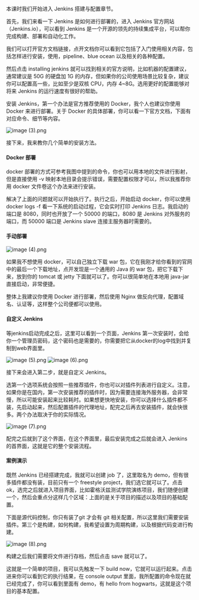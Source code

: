 本课时我们开始进入 Jenkins 搭建与配置章节。

首先，我们来看一下 Jenkins 是如何进行部署的，进入 Jenkins 官方网站（Jenkins.io），可以看到 Jenkins 是一个开源的领先的持续集成平台，可以帮你完成构建、部署和自动化工作。

我们可以打开官方文档链接，点开文档你可以看到它包括了入门使用相关内容，包括怎样进行安装，使用，pipeline、blue ocean 以及相关的各种配置。

然后点击 installing jenkins 就可以找到相关的官方说明，比如机器的配置建议，通常建议是 50G 的硬盘加 1G 的内存，但如果你的公司使用场景比较复杂，建议你可以配置高一些，比如至少是双核 CPU，内存 4\~8G。选用更好的配置能够对将来 Jenkins 的运行速度有很好的帮助。

安装 Jenkins，第一个办法是官方推荐使用的 Docker，我个人也建议你使用 Docker 来进行部署。关于 Docker 的具体部署，你可以看一下官方文档，下面有对应命令、细节等内容。

<Image alt="image (3).png" src="https://s0.lgstatic.com/i/image/M00/0A/C5/Ciqc1F6-byKALv2EAAR1VSL27rM786.png"/>

接下来，我来教你几个简单的安装方法。

#### Docker 部署

docker 部署的方式可参考我图中提到的命令，你也可以用本地的文件进行影射，但是直接使用 -v 映射本地目录会提示错误，需要配置权限才可以，所以我推荐你用 docker 文件卷这个办法来进行安装。

解决了上面的问题就可以开始执行了。执行之后，开始启动 docker，你可以使用 docker logs -f 看一下系统的启动过程，它会实时打印 Jenkins 日志。我启动的端口是 8080，同时也开放了一个 50000 的端口，8080 是 Jenkins 对外服务的端口，而 50000 端口是 Jenkins slave 连接主服务器时需要的。

#### 手动部署

<Image alt="image (4).png" src="https://s0.lgstatic.com/i/image/M00/0A/C5/Ciqc1F6-bzmAauztAAHn5CtWGbQ563.png"/>

如果我不想使用 docker，可以自己独立下载 war 包，它在我刚才给你看到的官网中的最后一个下载地址，点开发现是一个通用的 Java 的 war 包，把它下载下来，放到你的 tomcat 或 jetty 下面就可以了。你可以很简单地在本地用 java-jar 直接启动，非常便捷。

整体上我建议你使用 Docker 进行部署，然后使用 Nginx 做反向代理，配置域名、认证等，这样整个公司便都可以使用。

#### 自定义 Jenkins

等jenkins启动完成之后，这里可以看到一个页面，Jenkins 第一次安装时，会给你一个管理员密码，这个密码也是需要的，你需要把它从docker的log中找到并复制到web界面里。

<Image alt="image (5).png" src="https://s0.lgstatic.com/i/image/M00/0A/C5/CgqCHl6-b0SARPOEAAFPx1Xi2IY790.png"/>

<Image alt="image (6).png" src="https://s0.lgstatic.com/i/image/M00/0A/C5/Ciqc1F6-b02AMJb7AAGfo97c2I8514.png"/>

接下来会进入第二步，就是自定义 Jenkins。

选第一个选项系统会按照一些推荐插件，你也可以对插件列表进行自定义。注意，如果你是在国内，第一次安装推荐的插件时，因为需要连接海外服务器，会非常慢，所以可能安装起来比较耗时。如果想更快地安装，你可以选择什么插件都不装，先启动起来，然后配置插件的代理地址，配完之后再去安装插件，就会快很多。两个办法取决于你的实际情况。

<Image alt="image (7).png" src="https://s0.lgstatic.com/i/image/M00/0A/C5/Ciqc1F6-b1yARPpFAAGQtQWZq-0515.png"/>

配完之后就到了这个界面，在这个界面里，最后安装完成之后就会进入 Jenkins 的首界面，这就是它的整个安装流程。

#### 案例演示

既然 Jenkins 已经搭建完成，我就可以创建 job 了，这里取名为 demo，但有很多插件都没有装，目前只有一个 freestyle project，我们选它就可以了。点击 ok，选完之后就进入项目界面，比如霍格沃兹测试学院演练项目，我们随便创建一个，然后会重点分这样几个区域：上面的是关于项目的描述以及项目的基础配置。

下面是源代码控制，你只有装了git 才会有 git 相关配置，所以这里我们需要安装插件。第三个是构建，如何构建，我希望设置为周期构建，以及根据代码变进行构建。

<Image alt="image (8).png" src="https://s0.lgstatic.com/i/image/M00/0A/C5/Ciqc1F6-b2WAe1vsAABljoYJtk4105.png"/>

构建之后我们需要将文件进行存档，然后点击 save 就可以了。

这就是一个简单的项目，我可以先触发一下 build now，它就可以运行起来。点击进来你可以看到它的执行结果，在 console output 里面，我所配置的命令现在就已经完成了，你可以看到里面有 demo，有 hello from hogwarts，这就是这个项目的基本配置。
